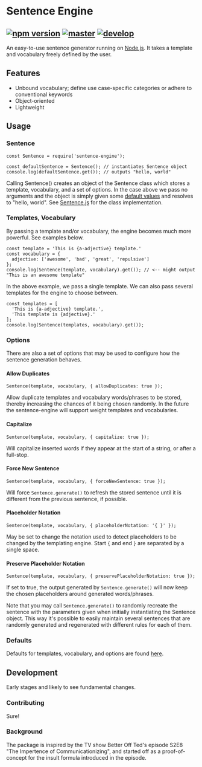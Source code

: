 # Sentence Engine
[![npm version](https://badge.fury.io/js/sentence-engine.svg)](https://badge.fury.io/js/sentence-engine)
[![master](https://github.com/sindrekjr/sentence-engine/workflows/master/badge.svg?branch=master)](https://github.com/sindrekjr/sentence-engine/actions)
[![develop](https://github.com/sindrekjr/sentence-engine/workflows/develop/badge.svg?branch=develop)](https://github.com/sindrekjr/sentence-engine/actions)
-
An easy-to-use sentence generator running on [Node.js](https://nodejs.org/). It takes a template and vocabulary freely defined by the user. 

## Features
* Unbound vocabulary; define use case-specific categories or adhere to conventional keywords
* Object-oriented
* Lightweight

## Usage
### Sentence
```
const Sentence = require('sentence-engine');

const defaultSentence = Sentence(); // instantiates Sentence object
console.log(defaultSentence.get()); // outputs "hello, world"
```
Calling Sentence() creates an object of the Sentence class which stores a template, vocabulary, and a set of options. In the case above we pass no arguments and the object is simply given some [default values](./src/defaults) and resolves to "hello, world". See [Sentence.js](./src/sentence/Sentence.js) for the class implementation.

### Templates, Vocabulary
By passing a template and/or vocabulary, the engine becomes much more powerful. See examples below.

```
const template = 'This is {a-adjective} template.'
const vocabulary = {
  adjective: ['awesome', 'bad', 'great', 'repulsive']
};
console.log(Sentence(template, vocabulary).get()); // <-- might output "This is an awesome template"
```
In the above example, we pass a single template. We can also pass several templates for the engine to choose between.
```
const templates = [
  'This is {a-adjective} template.',
  'This template is {adjective}.'
];
console.log(Sentence(templates, vocabulary).get());
```

### Options
There are also a set of options that may be used to configure how the sentence generation behaves. 

#### Allow Duplicates
```
Sentence(template, vocabulary, { allowDuplicates: true }); 
```
Allow duplicate templates and vocabulary words/phrases to be stored, thereby increasing the chances of it being chosen randomly. In the future the sentence-engine will support weight templates and vocabularies. 
#### Capitalize
```
Sentence(template, vocabulary, { capitalize: true }); 
```
Will capitalize inserted words if they appear at the start of a string, or after a full-stop. 
#### Force New Sentence
```
Sentence(template, vocabulary, { forceNewSentence: true });
```
Will force `Sentence.generate()` to refresh the stored sentence until it is different from the previous sentence, if possible. 
#### Placeholder Notation
```
Sentence(template, vocabulary, { placeholderNotation: '{ }' });
```
May be set to change the notation used to detect placeholders to be changed by the templating engine. Start `{` and end `}` are separated by a single space. 
#### Preserve Placeholder Notation
```
Sentence(template, vocabulary, { preservePlaceholderNotation: true });
```
If set to true, the output generated by `Sentence.generate()` will now keep the chosen placeholders around generated words/phrases. 

Note that you may call `Sentence.generate()` to randomly recreate the sentence with the parameters given when initially instantiating the Sentence object. This way it's possible to easily maintain several sentences that are randomly generated and regenerated with different rules for each of them. 

### Defaults
Defaults for templates, vocabulary, and options are found [here](src/defaults). 

## Development
Early stages and likely to see fundamental changes. 

### Contributing
Sure!

### Background
The package is inspired by the TV show Better Off Ted's episode S2E8 "The Impertence of Communicationizing", and started off as a proof-of-concept for the insult formula introduced in the episode. 
